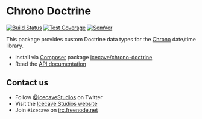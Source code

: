 # Chrono Doctrine

[![Build Status]](https://travis-ci.org/IcecaveStudios/chrono-doctrine)
[![Test Coverage]](https://coveralls.io/r/IcecaveStudios/chrono-doctrine?branch=develop)
[![SemVer]](http://semver.org)

This package provides custom Doctrine data types for the [Chrono](https://github.com/IcecaveStudios/chrono) date/time
library.

* Install via [Composer](http://getcomposer.org) package [icecave/chrono-doctrine](https://packagist.org/packages/icecave/chrono-doctrine)
* Read the [API documentation](http://icecavestudios.github.io/chrono-doctrine/artifacts/documentation/api/)

## Contact us

* Follow [@IcecaveStudios](https://twitter.com/IcecaveStudios) on Twitter
* Visit the [Icecave Studios website](http://icecave.com.au)
* Join `#icecave` on [irc.freenode.net](http://webchat.freenode.net?channels=icecave)

<!-- references -->
[Build Status]: http://img.shields.io/travis/IcecaveStudios/chrono-doctrine/develop.svg?style=flat-square
[Test Coverage]: http://img.shields.io/coveralls/IcecaveStudios/chrono-doctrine/develop.svg?style=flat-square
[SemVer]: http://img.shields.io/:semver-0.4.0-yellow.svg?style=flat-square
